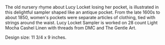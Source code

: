 The old nursery rhyme about Lucy Locket losing her pocket, is illustrated in this delightful sampler shaped like an antique pocket. From the late 1600s to about 1850, women's pockets were separate articles of clothing, tied with strings around the waist. Lucy Locket Sampler is worked on 28 count Light Mocha Cashel Linen with threads from DMC and The Gentle Art.

Design size: 11 3/4 x 9 inches.
